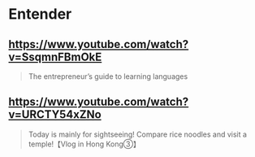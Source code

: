 # Entender

## https://www.youtube.com/watch?v=SsqmnFBmOkE 

> The entrepreneur’s guide to learning languages 

## https://www.youtube.com/watch?v=URCTY54xZNo

> Today is mainly for sightseeing! Compare rice noodles and visit a temple!【Vlog in Hong Kong③】 
